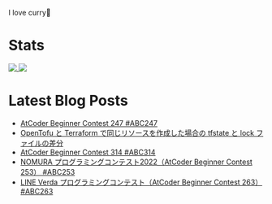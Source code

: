 I love curry🍛

# Stats

<a href="https://github.com/anuraghazra/github-readme-stats">
  <img align="top" src="https://github-readme-stats.vercel.app/api/?username=michimani&show_icons=true&title_color=fff&icon_color=8B949E&text_color=8B949E&bg_color=0D1117&hide_border=true" />
</a>
<a href="https://github.com/anuraghazra/github-readme-stats">
  <img align="top" src="https://github-readme-stats.vercel.app/api/top-langs/?username=michimani&title_color=fff&icon_color=8B949E&text_color=8B949E&bg_color=0D1117&hide_border=true&hide=html&layout=donut&langs_count=6" />
</a>

# Latest Blog Posts
<!-- BLOG-POST-LIST:START -->
- [AtCoder Beginner Contest 247 #ABC247](https://michimani.net/post/programming-atcoder-beginner-contest-247/)
- [OpenTofu と Terraform で同じリソースを作成した場合の tfstate と lock ファイルの差分](https://michimani.net/post/infra-defference-between-opentofu-and-terraform/)
- [AtCoder Beginner Contest 314 #ABC314](https://michimani.net/post/programming-atcoder-beginner-contest-314/)
- [NOMURA プログラミングコンテスト2022（AtCoder Beginner Contest 253） #ABC253](https://michimani.net/post/programming-atcoder-beginner-contest-253/)
- [LINE  Verda プログラミングコンテスト（AtCoder Beginner Contest 263） #ABC263](https://michimani.net/post/programming-atcoder-beginner-contest-263/)
<!-- BLOG-POST-LIST:END -->
